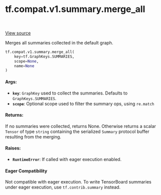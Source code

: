 <div itemscope itemtype="http://developers.google.com/ReferenceObject">
<meta itemprop="name" content="tf.compat.v1.summary.merge_all" />
<meta itemprop="path" content="Stable" />
</div>

# tf.compat.v1.summary.merge_all

<!-- Insert buttons and diff -->

<table class="tfo-notebook-buttons tfo-api" align="left">
</table>

<a target="_blank" href="/code/stable/tensorflow/python/summary/summary.py">View source</a>



Merges all summaries collected in the default graph.

``` python
tf.compat.v1.summary.merge_all(
    key=tf.GraphKeys.SUMMARIES,
    scope=None,
    name=None
)
```



<!-- Placeholder for "Used in" -->


#### Args:


* <b>`key`</b>: `GraphKey` used to collect the summaries.  Defaults to
  `GraphKeys.SUMMARIES`.
* <b>`scope`</b>: Optional scope used to filter the summary ops, using `re.match`


#### Returns:

If no summaries were collected, returns None.  Otherwise returns a scalar
`Tensor` of type `string` containing the serialized `Summary` protocol
buffer resulting from the merging.



#### Raises:


* <b>`RuntimeError`</b>: If called with eager execution enabled.



#### Eager Compatibility
Not compatible with eager execution. To write TensorBoard
summaries under eager execution, use `tf.contrib.summary` instead.



